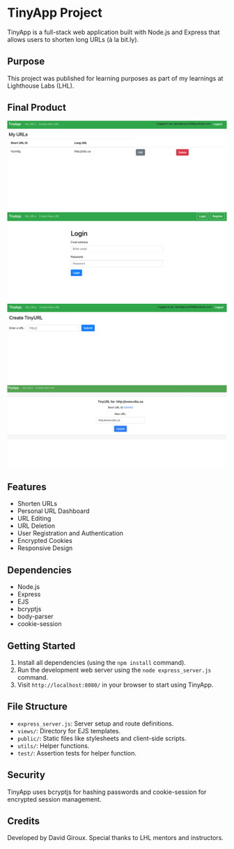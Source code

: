 # TinyApp Project

TinyApp is a full-stack web application built with Node.js and Express that allows users to shorten long URLs (à la bit.ly). 

## Purpose
This project was published for learning purposes as part of my learnings at Lighthouse Labs (LHL).

## Final Product

!["Screenshot of URLs page"](https://github.com/DavidGir/tinyapp/blob/master/docs/urls-page.png)
!["Screenshot of login page"](https://github.com/DavidGir/tinyapp/blob/master/docs/login-page.png)
!["Screenshot of URLs new page"](https://github.com/DavidGir/tinyapp/blob/master/docs/urls-new-page.png)
!["Screenshot of edit page"](https://github.com/DavidGir/tinyapp/blob/master/docs/edit-page.png)


## Features

- Shorten URLs
- Personal URL Dashboard
- URL Editing
- URL Deletion
- User Registration and Authentication
- Encrypted Cookies
- Responsive Design

## Dependencies

- Node.js
- Express
- EJS
- bcryptjs
- body-parser
- cookie-session

## Getting Started

1. Install all dependencies (using the `npm install` command).
2. Run the development web server using the `node express_server.js` command.
3. Visit `http://localhost:8080/` in your browser to start using TinyApp.

## File Structure

- `express_server.js`: Server setup and route definitions.
- `views/`: Directory for EJS templates.
- `public/`: Static files like stylesheets and client-side scripts.
- `utils/`: Helper functions.
- `test/`: Assertion tests for helper function.

## Security

TinyApp uses bcryptjs for hashing passwords and cookie-session for encrypted session management.

## Credits

Developed by David Giroux. Special thanks to LHL mentors and instructors.

